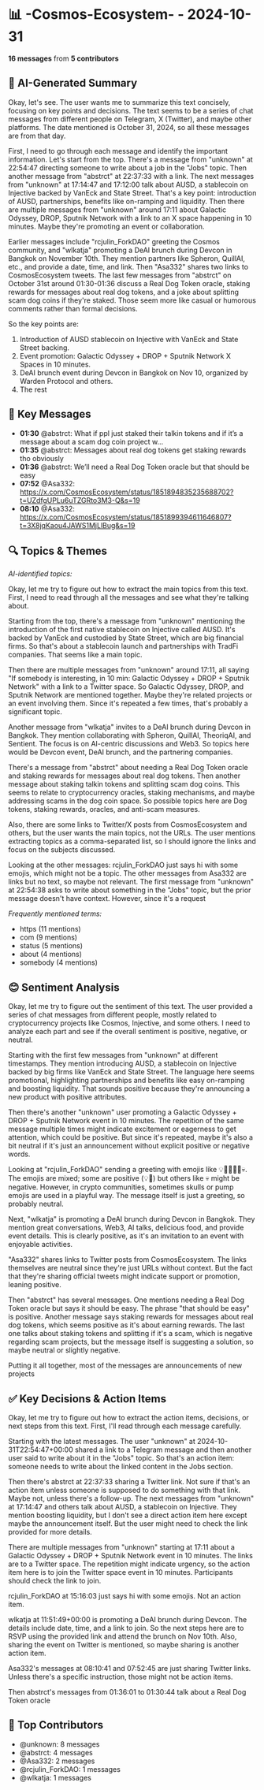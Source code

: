 # 📊 -Cosmos-Ecosystem- - 2024-10-31
**16 messages** from **5 contributors**

## 📝 AI-Generated Summary
<think>
Okay, let's see. The user wants me to summarize this text concisely, focusing on key points and decisions. The text seems to be a series of chat messages from different people on Telegram, X (Twitter), and maybe other platforms. The date mentioned is October 31, 2024, so all these messages are from that day.

First, I need to go through each message and identify the important information. Let's start from the top. There's a message from "unknown" at 22:54:47 directing someone to write about a job in the "Jobs" topic. Then another message from "abstrct" at 22:37:33 with a link. The next messages from "unknown" at 17:14:47 and 17:12:00 talk about AUSD, a stablecoin on Injective backed by VanEck and State Street. That's a key point: introduction of AUSD, partnerships, benefits like on-ramping and liquidity. Then there are multiple messages from "unknown" around 17:11 about Galactic Odyssey, DROP, Sputnik Network with a link to an X space happening in 10 minutes. Maybe they're promoting an event or collaboration.

Earlier messages include "rcjulin_ForkDAO" greeting the Cosmos community, and "wlkatja" promoting a DeAI brunch during Devcon in Bangkok on November 10th. They mention partners like Spheron, QuillAI, etc., and provide a date, time, and link. Then "Asa332" shares two links to CosmosEcosystem tweets. The last few messages from "abstrct" on October 31st around 01:30-01:36 discuss a Real Dog Token oracle, staking rewards for messages about real dog tokens, and a joke about splitting scam dog coins if they're staked. Those seem more like casual or humorous comments rather than formal decisions.

So the key points are:

1. Introduction of AUSD stablecoin on Injective with VanEck and State Street backing.
2. Event promotion: Galactic Odyssey + DROP + Sputnik Network X Spaces in 10 minutes.
3. DeAI brunch event during Devcon in Bangkok on Nov 10, organized by Warden Protocol and others.
4. The rest

## 💬 Key Messages
- **01:30** @abstrct: What if ppl just staked their talkin tokens and if it’s a message about a scam dog coin project w...
- **01:35** @abstrct: Messages about real dog tokens get staking rewards tho obviously
- **01:36** @abstrct: We’ll need a Real Dog Token oracle but that should be easy
- **07:52** @Asa332: https://x.com/CosmosEcosystem/status/1851894835235688702?t=UZdfgUPLu6uTZGRto3M3-Q&s=19
- **08:10** @Asa332: https://x.com/CosmosEcosystem/status/1851899394611646807?t=3X8jqKaou4JAWS1MjLlBug&s=19

## 🔍 Topics & Themes
*AI-identified topics:*
> <think>
Okay, let me try to figure out how to extract the main topics from this text. First, I need to read through all the messages and see what they're talking about.

Starting from the top, there's a message from "unknown" mentioning the introduction of the first native stablecoin on Injective called AUSD. It's backed by VanEck and custodied by State Street, which are big financial firms. So that's about a stablecoin launch and partnerships with TradFi companies. That seems like a main topic.

Then there are multiple messages from "unknown" around 17:11, all saying "If somebody is interesting, in 10 min: Galactic Odyssey + DROP + Sputnik Network" with a link to a Twitter space. So Galactic Odyssey, DROP, and Sputnik Network are mentioned together. Maybe they're related projects or an event involving them. Since it's repeated a few times, that's probably a significant topic.

Another message from "wlkatja" invites to a DeAI brunch during Devcon in Bangkok. They mention collaborating with Spheron, QuillAI, TheoriqAI, and Sentient. The focus is on AI-centric discussions and Web3. So topics here would be Devcon event, DeAI brunch, and the partnering companies.

There's a message from "abstrct" about needing a Real Dog Token oracle and staking rewards for messages about real dog tokens. Then another message about staking talkin tokens and splitting scam dog coins. This seems to relate to cryptocurrency oracles, staking mechanisms, and maybe addressing scams in the dog coin space. So possible topics here are Dog tokens, staking rewards, oracles, and anti-scam measures.

Also, there are some links to Twitter/X posts from CosmosEcosystem and others, but the user wants the main topics, not the URLs. The user mentions extracting topics as a comma-separated list, so I should ignore the links and focus on the subjects discussed.

Looking at the other messages: rcjulin_ForkDAO just says hi with some emojis, which might not be a topic. The other messages from Asa332 are links but no text, so maybe not relevant. The first message from "unknown" at 22:54:38 asks to write about something in the "Jobs" topic, but the prior message doesn't have context. However, since it's a request

*Frequently mentioned terms:*
- https (11 mentions)
- com (9 mentions)
- status (5 mentions)
- about (4 mentions)
- somebody (4 mentions)

## 😊 Sentiment Analysis
<think>
Okay, let me try to figure out the sentiment of this text. The user provided a series of chat messages from different people, mostly related to cryptocurrency projects like Cosmos, Injective, and some others. I need to analyze each part and see if the overall sentiment is positive, negative, or neutral.

Starting with the first few messages from "unknown" at different timestamps. They mention introducing AUSD, a stablecoin on Injective backed by big firms like VanEck and State Street. The language here seems promotional, highlighting partnerships and benefits like easy on-ramping and boosting liquidity. That sounds positive because they're announcing a new product with positive attributes.

Then there's another "unknown" user promoting a Galactic Odyssey + DROP + Sputnik Network event in 10 minutes. The repetition of the same message multiple times might indicate excitement or eagerness to get attention, which could be positive. But since it's repeated, maybe it's also a bit neutral if it's just an announcement without explicit positive or negative words.

Looking at "rcjulin_ForkDAO" sending a greeting with emojis like 💡🧉⛽🚗🎃💀. The emojis are mixed; some are positive (💡🧉) but others like 💀 might be negative. However, in crypto communities, sometimes skulls or pump emojis are used in a playful way. The message itself is just a greeting, so probably neutral.

Next, "wlkatja" is promoting a DeAI brunch during Devcon in Bangkok. They mention great conversations, Web3, AI talks, delicious food, and provide event details. This is clearly positive, as it's an invitation to an event with enjoyable activities.

"Asa332" shares links to Twitter posts from CosmosEcosystem. The links themselves are neutral since they're just URLs without context. But the fact that they're sharing official tweets might indicate support or promotion, leaning positive.

Then "abstrct" has several messages. One mentions needing a Real Dog Token oracle but says it should be easy. The phrase "that should be easy" is positive. Another message says staking rewards for messages about real dog tokens, which seems positive as it's about earning rewards. The last one talks about staking tokens and splitting if it's a scam, which is negative regarding scam projects, but the message itself is suggesting a solution, so maybe neutral or slightly negative.

Putting it all together, most of the messages are announcements of new projects

## ✅ Key Decisions & Action Items
<think>
Okay, let me try to figure out how to extract the action items, decisions, or next steps from this text. First, I'll read through each message carefully.

Starting with the latest messages. The user "unknown" at 2024-10-31T22:54:47+00:00 shared a link to a Telegram message and then another user said to write about it in the "Jobs" topic. So that's an action item: someone needs to write about the linked content in the Jobs section.

Then there's abstrct at 22:37:33 sharing a Twitter link. Not sure if that's an action item unless someone is supposed to do something with that link. Maybe not, unless there's a follow-up. The next messages from "unknown" at 17:14:47 and others talk about AUSD, a stablecoin on Injective. They mention boosting liquidity, but I don't see a direct action item here except maybe the announcement itself. But the user might need to check the link provided for more details.

There are multiple messages from "unknown" starting at 17:11 about a Galactic Odyssey + DROP + Sputnik Network event in 10 minutes. The links are to a Twitter space. The repetition might indicate urgency, so the action item here is to join the Twitter space event in 10 minutes. Participants should check the link to join.

rcjulin_ForkDAO at 15:16:03 just says hi with some emojis. Not an action item. 

wlkatja at 11:51:49+00:00 is promoting a DeAI brunch during Devcon. The details include date, time, and a link to join. So the next steps here are to RSVP using the provided link and attend the brunch on Nov 10th. Also, sharing the event on Twitter is mentioned, so maybe sharing is another action item.

Asa332's messages at 08:10:41 and 07:52:45 are just sharing Twitter links. Unless there's a specific instruction, those might not be action items. 

Then abstrct's messages from 01:36:01 to 01:30:44 talk about a Real Dog Token oracle

## 👥 Top Contributors
- @unknown: 8 messages
- @abstrct: 4 messages
- @Asa332: 2 messages
- @rcjulin_ForkDAO: 1 messages
- @wlkatja: 1 messages